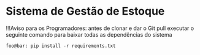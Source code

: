 # Sistema de Gestão de Estoque

!!!Aviso para os Programadores:
antes de clonar e dar o Git pull executar o seguinte comando para baixar todas as dependências do sistema

```console
foo@bar: pip install -r requirements.txt
```

